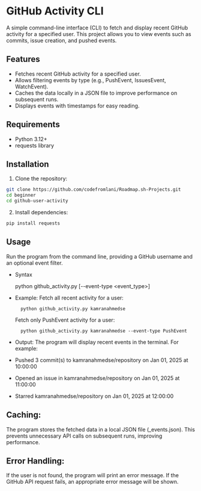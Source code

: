 # GitHub Activity CLI

A simple command-line interface (CLI) to fetch and display recent GitHub activity for a specified user. This project allows you to view events such as commits, issue creation, and pushed events.

## Features

- Fetches recent GitHub activity for a specified user.
- Allows filtering events by type (e.g., PushEvent, IssuesEvent, WatchEvent).
- Caches the data locally in a JSON file to improve performance on subsequent runs.
- Displays events with timestamps for easy reading.

## Requirements

- Python 3.12+
- requests library

## Installation

1. Clone the repository:
```bash
git clone https://github.com/codefromlani/Roadmap.sh-Projects.git
cd beginner
cd github-user-activity
```

2. Install dependencies:
```bash
pip install requests
```

## Usage

Run the program from the command line, providing a GitHub username and an optional event filter.

- Syntax

    python github_activity.py <username> [--event-type <event_type>]

- Example:
    Fetch all recent activity for a user:

        python github_activity.py kamranahmedse

    Fetch only PushEvent activity for a user:

        python github_activity.py kamranahmedse --event-type PushEvent

- Output:
The program will display recent events in the terminal. For example:

- Pushed 3 commit(s) to kamranahmedse/repository on Jan 01, 2025 at 10:00:00
- Opened an issue in kamranahmedse/repository on Jan 01, 2025 at 11:00:00
- Starred kamranahmedse/repository on Jan 01, 2025 at 12:00:00

## Caching:

The program stores the fetched data in a local JSON file (<username>_events.json). This prevents unnecessary API calls on subsequent runs, improving performance.

## Error Handling:

If the user is not found, the program will print an error message.
If the GitHub API request fails, an appropriate error message will be shown.